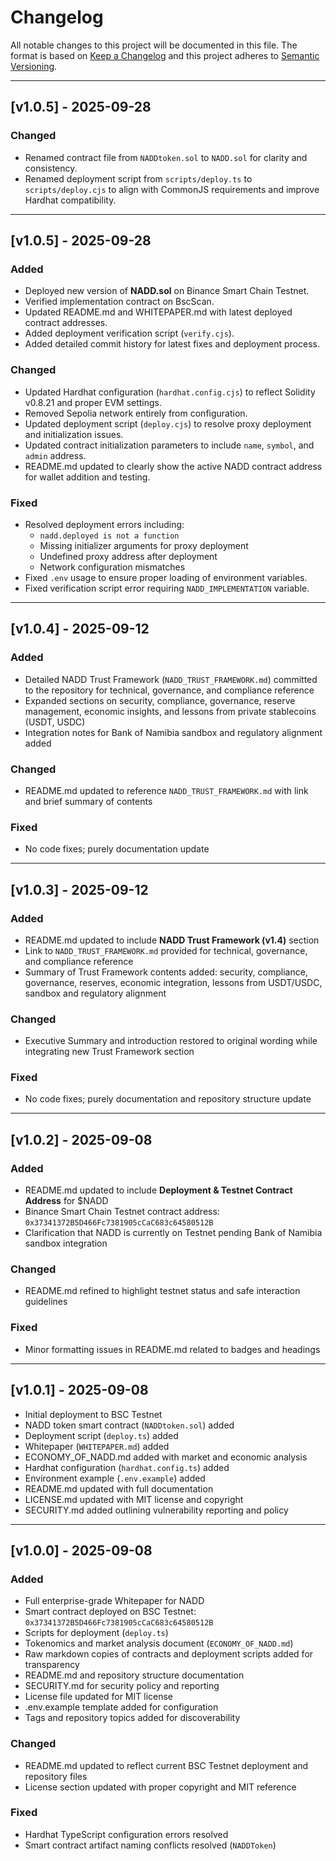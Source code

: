 # Changelog

All notable changes to this project will be documented in this file. The format is based on [Keep a Changelog](https://keepachangelog.com/en/1.0.0/) and this project adheres to [Semantic Versioning](https://semver.org/spec/v2.0.0.html).

----------

## [v1.0.5] - 2025-09-28

### Changed
- Renamed contract file from `NADDtoken.sol` to `NADD.sol` for clarity and consistency.
- Renamed deployment script from `scripts/deploy.ts` to `scripts/deploy.cjs` to align with CommonJS requirements and improve Hardhat compatibility.

----------

## [v1.0.5] - 2025-09-28

### Added

-   Deployed new version of **NADD.sol** on Binance Smart Chain Testnet.
-   Verified implementation contract on BscScan.
-   Updated README.md and WHITEPAPER.md with latest deployed contract addresses.
-   Added deployment verification script (`verify.cjs`).
-   Added detailed commit history for latest fixes and deployment process.

### Changed

-   Updated Hardhat configuration (`hardhat.config.cjs`) to reflect Solidity v0.8.21 and proper EVM settings.
-   Removed Sepolia network entirely from configuration.
-   Updated deployment script (`deploy.cjs`) to resolve proxy deployment and initialization issues.
-   Updated contract initialization parameters to include `name`, `symbol`, and `admin` address.
-   README.md updated to clearly show the active NADD contract address for wallet addition and testing.

### Fixed

-   Resolved deployment errors including:
    -   `nadd.deployed is not a function`
    -   Missing initializer arguments for proxy deployment
    -   Undefined proxy address after deployment
    -   Network configuration mismatches
-   Fixed `.env` usage to ensure proper loading of environment variables.
-   Fixed verification script error requiring `NADD_IMPLEMENTATION` variable.

----------

## [v1.0.4] - 2025-09-12

### Added

-   Detailed NADD Trust Framework (`NADD_TRUST_FRAMEWORK.md`) committed to the repository for technical, governance, and compliance reference
-   Expanded sections on security, compliance, governance, reserve management, economic insights, and lessons from private stablecoins (USDT, USDC)
-   Integration notes for Bank of Namibia sandbox and regulatory alignment added

### Changed

-   README.md updated to reference `NADD_TRUST_FRAMEWORK.md` with link and brief summary of contents

### Fixed

-   No code fixes; purely documentation update

----------

## [v1.0.3] - 2025-09-12

### Added

-   README.md updated to include **NADD Trust Framework (v1.4)** section
-   Link to `NADD_TRUST_FRAMEWORK.md` provided for technical, governance, and compliance reference
-   Summary of Trust Framework contents added: security, compliance, governance, reserves, economic integration, lessons from USDT/USDC, sandbox and regulatory alignment

### Changed

-   Executive Summary and introduction restored to original wording while integrating new Trust Framework section

### Fixed

-   No code fixes; purely documentation and repository structure update

----------

## [v1.0.2] - 2025-09-08

### Added

-   README.md updated to include **Deployment & Testnet Contract Address** for $NADD
-   Binance Smart Chain Testnet contract address: `0x37341372B5D466Fc7381905cCaC683c64580512B`
-   Clarification that NADD is currently on Testnet pending Bank of Namibia sandbox integration

### Changed

-   README.md refined to highlight testnet status and safe interaction guidelines

### Fixed

-   Minor formatting issues in README.md related to badges and headings

----------

## [v1.0.1] - 2025-09-08

-   Initial deployment to BSC Testnet
-   NADD token smart contract (`NADDtoken.sol`) added
-   Deployment script (`deploy.ts`) added
-   Whitepaper (`WHITEPAPER.md`) added
-   ECONOMY_OF_NADD.md added with market and economic analysis
-   Hardhat configuration (`hardhat.config.ts`) added
-   Environment example (`.env.example`) added
-   README.md updated with full documentation
-   LICENSE.md updated with MIT license and copyright
-   SECURITY.md added outlining vulnerability reporting and policy

----------

## [v1.0.0] - 2025-09-08

### Added

-   Full enterprise-grade Whitepaper for NADD
-   Smart contract deployed on BSC Testnet: `0x37341372B5D466Fc7381905cCaC683c64580512B`
-   Scripts for deployment (`deploy.ts`)
-   Tokenomics and market analysis document (`ECONOMY_OF_NADD.md`)
-   Raw markdown copies of contracts and deployment scripts added for transparency
-   README.md and repository structure documentation
-   SECURITY.md for security policy and reporting
-   License file updated for MIT license
-   .env.example template added for configuration
-   Tags and repository topics added for discoverability

### Changed

-   README.md updated to reflect current BSC Testnet deployment and repository files
-   License section updated with proper copyright and MIT reference

### Fixed

-   Hardhat TypeScript configuration errors resolved
-   Smart contract artifact naming conflicts resolved (`NADDToken`)
